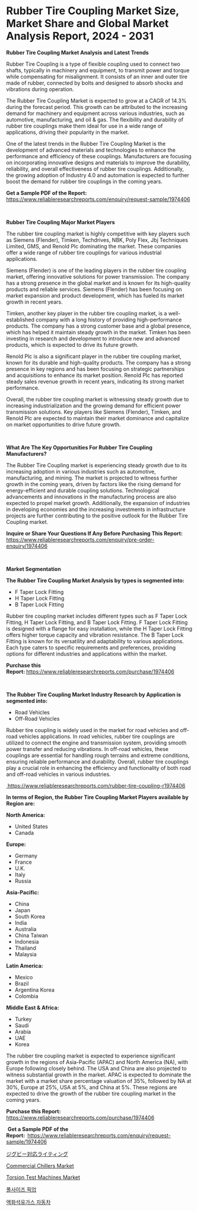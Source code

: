 <p><h1>Rubber Tire Coupling Market Size, Market Share and Global Market Analysis Report, 2024 - 2031</h1></p><p><strong>Rubber Tire Coupling Market Analysis and Latest Trends</strong></p>
<p><p>Rubber Tire Coupling is a type of flexible coupling used to connect two shafts, typically in machinery and equipment, to transmit power and torque while compensating for misalignment. It consists of an inner and outer tire made of rubber, connected by bolts and designed to absorb shocks and vibrations during operation.</p><p>The Rubber Tire Coupling Market is expected to grow at a CAGR of 14.3% during the forecast period. This growth can be attributed to the increasing demand for machinery and equipment across various industries, such as automotive, manufacturing, and oil & gas. The flexibility and durability of rubber tire couplings make them ideal for use in a wide range of applications, driving their popularity in the market.</p><p>One of the latest trends in the Rubber Tire Coupling Market is the development of advanced materials and technologies to enhance the performance and efficiency of these couplings. Manufacturers are focusing on incorporating innovative designs and materials to improve the durability, reliability, and overall effectiveness of rubber tire couplings. Additionally, the growing adoption of Industry 4.0 and automation is expected to further boost the demand for rubber tire couplings in the coming years.</p></p>
<p><strong>Get a Sample PDF of the Report:&nbsp;</strong> <a href="https://www.reliableresearchreports.com/enquiry/request-sample/1974406">https://www.reliableresearchreports.com/enquiry/request-sample/1974406</a></p>
<p>&nbsp;</p>
<p><strong>Rubber Tire Coupling Major Market Players</strong></p>
<p><p>The rubber tire coupling market is highly competitive with key players such as Siemens (Flender), Timken, Techdrives, NBK, Poly Flex, Jbj Techniques Limited, GMS, and Renold Plc dominating the market. These companies offer a wide range of rubber tire couplings for various industrial applications.</p><p>Siemens (Flender) is one of the leading players in the rubber tire coupling market, offering innovative solutions for power transmission. The company has a strong presence in the global market and is known for its high-quality products and reliable services. Siemens (Flender) has been focusing on market expansion and product development, which has fueled its market growth in recent years.</p><p>Timken, another key player in the rubber tire coupling market, is a well-established company with a long history of providing high-performance products. The company has a strong customer base and a global presence, which has helped it maintain steady growth in the market. Timken has been investing in research and development to introduce new and advanced products, which is expected to drive its future growth.</p><p>Renold Plc is also a significant player in the rubber tire coupling market, known for its durable and high-quality products. The company has a strong presence in key regions and has been focusing on strategic partnerships and acquisitions to enhance its market position. Renold Plc has reported steady sales revenue growth in recent years, indicating its strong market performance.</p><p>Overall, the rubber tire coupling market is witnessing steady growth due to increasing industrialization and the growing demand for efficient power transmission solutions. Key players like Siemens (Flender), Timken, and Renold Plc are expected to maintain their market dominance and capitalize on market opportunities to drive future growth.</p></p>
<p>&nbsp;</p>
<p><strong>What Are The Key Opportunities For Rubber Tire Coupling Manufacturers?</strong></p>
<p><p>The Rubber Tire Coupling market is experiencing steady growth due to its increasing adoption in various industries such as automotive, manufacturing, and mining. The market is projected to witness further growth in the coming years, driven by factors like the rising demand for energy-efficient and durable coupling solutions. Technological advancements and innovations in the manufacturing process are also expected to propel market growth. Additionally, the expansion of industries in developing economies and the increasing investments in infrastructure projects are further contributing to the positive outlook for the Rubber Tire Coupling market.</p></p>
<p><strong>Inquire or Share Your Questions If Any Before Purchasing This Report:</strong> <a href="https://www.reliableresearchreports.com/enquiry/pre-order-enquiry/1974406">https://www.reliableresearchreports.com/enquiry/pre-order-enquiry/1974406</a></p>
<p>&nbsp;</p>
<p><strong>Market Segmentation</strong></p>
<p><strong>The Rubber Tire Coupling Market Analysis by types is segmented into:</strong></p>
<p><ul><li>F Taper Lock Fitting</li><li>H Taper Lock Fitting</li><li>B Taper Lock Fitting</li></ul></p>
<p><p>Rubber tire coupling market includes different types such as F Taper Lock Fitting, H Taper Lock Fitting, and B Taper Lock Fitting. F Taper Lock Fitting is designed with a flange for easy installation, while the H Taper Lock Fitting offers higher torque capacity and vibration resistance. The B Taper Lock Fitting is known for its versatility and adaptability to various applications. Each type caters to specific requirements and preferences, providing options for different industries and applications within the market.</p></p>
<p><strong>Purchase this Report:&nbsp;</strong><a href="https://www.reliableresearchreports.com/purchase/1974406">https://www.reliableresearchreports.com/purchase/1974406</a></p>
<p>&nbsp;</p>
<p><strong>The Rubber Tire Coupling Market Industry Research by Application is segmented into:</strong></p>
<p><ul><li>Road Vehicles</li><li>Off-Road Vehicles</li></ul></p>
<p><p>Rubber tire coupling is widely used in the market for road vehicles and off-road vehicles applications. In road vehicles, rubber tire couplings are utilized to connect the engine and transmission system, providing smooth power transfer and reducing vibrations. In off-road vehicles, these couplings are essential for handling rough terrains and extreme conditions, ensuring reliable performance and durability. Overall, rubber tire couplings play a crucial role in enhancing the efficiency and functionality of both road and off-road vehicles in various industries.</p></p>
<p><a href="https://www.reliableresearchreports.com/rubber-tire-coupling-r1974406">&nbsp;https://www.reliableresearchreports.com/rubber-tire-coupling-r1974406</a></p>
<p><strong>In terms of Region, the Rubber Tire Coupling Market Players available by Region are:</strong></p>
<p>
    <p> <strong> North America: </strong>
        <ul>
            <li>United States</li>
            <li>Canada</li>
        </ul>
        </p> 
    <p> <strong> Europe: </strong>
        <ul>
            <li>Germany</li>
            <li>France</li>
            <li>U.K.</li>
            <li>Italy</li>
            <li>Russia</li>
        </ul>
        </p> 
    <p> <strong> Asia-Pacific: </strong>
        <ul>
            <li>China</li>
            <li>Japan</li>
            <li>South Korea</li>
            <li>India</li>
            <li>Australia</li>
            <li>China Taiwan</li>
            <li>Indonesia</li>
            <li>Thailand</li>
            <li>Malaysia</li>
        </ul>
        </p> 
    <p> <strong> Latin America: </strong>
        <ul>
            <li>Mexico</li>
            <li>Brazil</li>
            <li>Argentina Korea</li>
            <li>Colombia</li>
        </ul>
        </p> 
    <p> <strong> Middle East & Africa: </strong>
        <ul>
            <li>Turkey</li>
            <li>Saudi</li>
            <li>Arabia</li>
            <li>UAE</li>
            <li>Korea</li>
        </ul>
    </p>
    </p>
<p><p>The rubber tire coupling market is expected to experience significant growth in the regions of Asia-Pacific (APAC) and North America (NA), with Europe following closely behind. The USA and China are also projected to witness substantial growth in the market. APAC is expected to dominate the market with a market share percentage valuation of 35%, followed by NA at 30%, Europe at 25%, USA at 5%, and China at 5%. These regions are expected to drive the growth of the rubber tire coupling market in the coming years.</p></p>
<p><strong>Purchase this Report: </strong><a href="https://www.reliableresearchreports.com/purchase/1974406">https://www.reliableresearchreports.com/purchase/1974406</a></p>
<p>&nbsp;<strong>Get a Sample PDF of the Report:&nbsp;&nbsp;</strong><a href="https://www.reliableresearchreports.com/enquiry/request-sample/1974406">https://www.reliableresearchreports.com/enquiry/request-sample/1974406</a></p>
<p><strong></strong></p>
<p><p><a href="https://github.com/LuzHills1972/Market-Research-Report-List-1/blob/main/9070193158024.md">ジグビー対応ライティング</a></p><p><a href="https://github.com/mabenkhyari11/Market-Research-Report-List-1/blob/main/commercial-chillers-market.md">Commercial Chillers Market</a></p><p><a href="https://github.com/claudianurdin/Market-Research-Report-List-1/blob/main/torsion-test-machines-market.md">Torsion Test Machines Market</a></p><p><a href="https://github.com/RonSpencer61/Market-Research-Report-List-1/blob/main/1644896169516.md">풀사이즈 픽업</a></p><p><a href="https://github.com/CarmellaLang1/Market-Research-Report-List-1/blob/main/8930644169517.md">액화석유가스 자동차</a></p></p>
